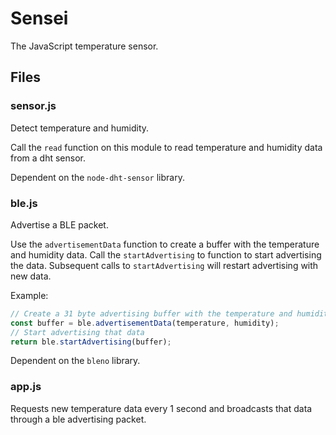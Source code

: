 # Sensei 

The JavaScript temperature sensor.

## Files

### sensor.js

Detect temperature and humidity.

Call the `read` function on this module to read temperature and humidity data from a dht sensor.

Dependent on the `node-dht-sensor` library.

### ble.js

Advertise a BLE packet.

Use the `advertisementData` function to create a buffer with the temperature and humidity data. Call the `startAdvertising` to function to start advertising the data. Subsequent calls to `startAdvertising` will restart advertising with new data.

Example:

```js
// Create a 31 byte advertising buffer with the temperature and humidity data
const buffer = ble.advertisementData(temperature, humidity);
// Start advertising that data
return ble.startAdvertising(buffer);
```


Dependent on the `bleno` library.

### app.js

Requests new temperature data every 1 second and broadcasts that data through a ble advertising packet.